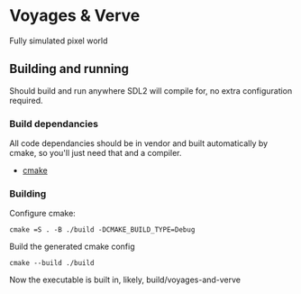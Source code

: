 # Voyages & Verve

Fully simulated pixel world

## Building and running

Should build and run anywhere SDL2 will compile for, no extra configuration
required.

### Build dependancies

All code dependancies should be in vendor and built automatically by cmake,
so you'll just need that and a compiler.

- [cmake](https://cmake.org/download/)

### Building

Configure cmake:

`cmake =S . -B ./build -DCMAKE_BUILD_TYPE=Debug`

Build the generated cmake config

`cmake --build ./build`

Now the executable is built in, likely, build/voyages-and-verve
